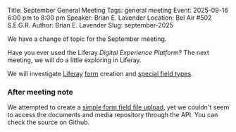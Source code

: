 Title: September General Meeting
Tags: general meeting
Event: 2025-09-16 6:00 pm to 8:00 pm
Speaker: Brian E. Lavender
Location: Bel Air #502 S.E.G.R.
Author: Brian E. Lavender
Slug: september-2025

We have a change of topic for the September meeting. 

Have you ever used the Liferay *Digital Experience Platform*? The next meeting, we will do a little exploring in Liferay.

We will investigate [Liferay](https://liferay.dev/) [form](https://learn.liferay.com/w/dxp/low-code/forms/creating-and-managing-forms/creating-forms) creation and [special field types](https://learn.liferay.com/w/dxp/low-code/forms/developer-guide/writing-a-custom-form-field-type). 

### After meeting note

We attempted to create a [simple form field file upload](https://github.com/brieweb/liferay-c2p8), yet we couldn't seem
to access the documents and media repository through the API. You can
check the source on Github.
